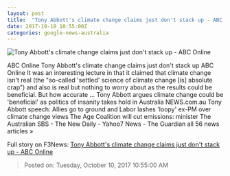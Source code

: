 ```yaml
---
layout: post
title:  "Tony Abbott's climate change claims just don't stack up - ABC Online"
date: 2017-10-10 10:55:00Z
categories: google-news-australia
---
```


![Tony Abbott's climate change claims just don't stack up - ABC Online](http://www.abc.net.au/news/image/8625124-1x1-700x700.jpg)

ABC Online Tony Abbott's climate change claims just don't stack up ABC Online It was an interesting lecture in that it claimed that climate change isn't real (the "so-called 'settled' science of climate change [is] absolute crap") and also is real but nothing to worry about as the results could be beneficial. But how accurate ... Tony Abbott argues climate change could be 'beneficial' as politics of insanity takes hold in Australia NEWS.com.au Tony Abbott speech: Allies go to ground and Labor lashes 'loopy' ex-PM over climate change views The Age Coalition will cut emissions: minister The Australian SBS - The New Daily - Yahoo7 News - The Guardian all 56 news articles »


Full story on F3News: [Tony Abbott's climate change claims just don't stack up - ABC Online](http://www.f3nws.com/n/zjNUtC)

> Posted on: Tuesday, October 10, 2017 10:55:00 AM
